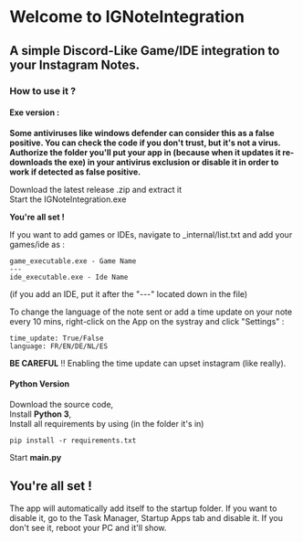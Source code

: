 # Welcome to IGNoteIntegration
## A simple Discord-Like Game/IDE integration to your Instagram Notes.

### How to use it ?
#### Exe version :

**Some antiviruses like windows defender can consider this as a false positive. You can check the code if you don't 
trust, but it's not a virus. Authorize the folder you'll put your app in (because when it updates it re-downloads the exe) in 
your antivirus exclusion or disable it in order to work if detected as false positive.**  
  
Download the latest release .zip and extract it  
Start the IGNoteIntegration.exe  
  
**You're all set !**  
  
If you want to add games or IDEs, navigate to _internal/list.txt and add your games/ide as :
```
game_executable.exe - Game Name
---
ide_executable.exe - Ide Name
```
(if you add an IDE, put it after the "---" located down in the file)
  
To change the language of the note sent or add a time update on your note every 10 mins, right-click on the App on the systray and click "Settings" :
```
time_update: True/False
language: FR/EN/DE/NL/ES
```
**BE CAREFUL** !! Enabling the time update can upset instagram (like really).
  
#### Python Version  
 
Download the source code,  
Install **Python 3**,  
Install all requirements by using (in the folder it's in)
```
pip install -r requirements.txt
```  
Start **main.py**
  
## You're all set !  
The app will automatically add itself to the startup folder. If you want to disable it, go to the Task Manager, Startup 
Apps tab and disable it. If you don't see it, reboot your PC and it'll show.
